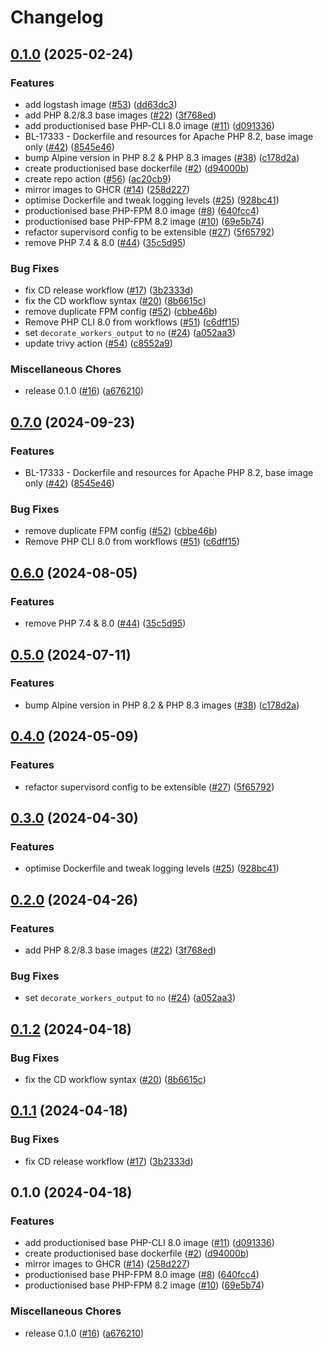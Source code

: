 # Changelog

## [0.1.0](https://github.com/lchlipala/dvsa-docker-images/compare/v0.7.0...v0.1.0) (2025-02-24)


### Features

* add logstash image ([#53](https://github.com/lchlipala/dvsa-docker-images/issues/53)) ([dd63dc3](https://github.com/lchlipala/dvsa-docker-images/commit/dd63dc3ea57d134247a46ec2982894f36f425a3d))
* add PHP 8.2/8.3 base images ([#22](https://github.com/lchlipala/dvsa-docker-images/issues/22)) ([3f768ed](https://github.com/lchlipala/dvsa-docker-images/commit/3f768edaa7e4786b625bca39a7a750d4baa92fde))
* add productionised base PHP-CLI 8.0 image ([#11](https://github.com/lchlipala/dvsa-docker-images/issues/11)) ([d091336](https://github.com/lchlipala/dvsa-docker-images/commit/d091336842280df96b8551c01a8d2d58392b1af2))
* BL-17333 - Dockerfile and resources for Apache PHP 8.2, base image only ([#42](https://github.com/lchlipala/dvsa-docker-images/issues/42)) ([8545e46](https://github.com/lchlipala/dvsa-docker-images/commit/8545e467e0da5e22bc31f3fc4408332c18f0c3dc))
* bump Alpine version in PHP 8.2 & PHP 8.3 images ([#38](https://github.com/lchlipala/dvsa-docker-images/issues/38)) ([c178d2a](https://github.com/lchlipala/dvsa-docker-images/commit/c178d2a973857618f0b493ac235ef447873bbc05))
* create productionised base dockerfile ([#2](https://github.com/lchlipala/dvsa-docker-images/issues/2)) ([d94000b](https://github.com/lchlipala/dvsa-docker-images/commit/d94000b44af842665f3492c089b742dffc99f60f))
* create repo action ([#56](https://github.com/lchlipala/dvsa-docker-images/issues/56)) ([ac20cb9](https://github.com/lchlipala/dvsa-docker-images/commit/ac20cb91b9045d81837ee24bec8d2a36512ab651))
* mirror images to GHCR ([#14](https://github.com/lchlipala/dvsa-docker-images/issues/14)) ([258d227](https://github.com/lchlipala/dvsa-docker-images/commit/258d227a3a7a1d0a37cec1863323c2e52696894a))
* optimise Dockerfile and tweak logging levels ([#25](https://github.com/lchlipala/dvsa-docker-images/issues/25)) ([928bc41](https://github.com/lchlipala/dvsa-docker-images/commit/928bc41f256bcf5b7b544406e0ef6b5cf609f366))
* productionised base PHP-FPM 8.0 image ([#8](https://github.com/lchlipala/dvsa-docker-images/issues/8)) ([640fcc4](https://github.com/lchlipala/dvsa-docker-images/commit/640fcc441723ec632ba4bd5b664b10c7d3d56262))
* productionised base PHP-FPM 8.2 image ([#10](https://github.com/lchlipala/dvsa-docker-images/issues/10)) ([69e5b74](https://github.com/lchlipala/dvsa-docker-images/commit/69e5b747c8bb2c8720b6609b7a048287045e1947))
* refactor supervisord config to be extensible ([#27](https://github.com/lchlipala/dvsa-docker-images/issues/27)) ([5f65792](https://github.com/lchlipala/dvsa-docker-images/commit/5f657928996eae0e5e433b1b18213c889174eaa3))
* remove PHP 7.4 & 8.0 ([#44](https://github.com/lchlipala/dvsa-docker-images/issues/44)) ([35c5d95](https://github.com/lchlipala/dvsa-docker-images/commit/35c5d9544d5f64fb0803632014510ef42fa1515a))


### Bug Fixes

* fix CD release workflow ([#17](https://github.com/lchlipala/dvsa-docker-images/issues/17)) ([3b2333d](https://github.com/lchlipala/dvsa-docker-images/commit/3b2333d26373eb6aabbf66dc9c65419d7fa23e06))
* fix the CD workflow syntax ([#20](https://github.com/lchlipala/dvsa-docker-images/issues/20)) ([8b6615c](https://github.com/lchlipala/dvsa-docker-images/commit/8b6615cb48bd87f98f8b003fc7f6cc086a3c4a5f))
* remove duplicate FPM config ([#52](https://github.com/lchlipala/dvsa-docker-images/issues/52)) ([cbbe46b](https://github.com/lchlipala/dvsa-docker-images/commit/cbbe46b2a5bb2a388bf293aa1c1c4cfa3ee031a9))
* Remove PHP CLI 8.0 from workflows ([#51](https://github.com/lchlipala/dvsa-docker-images/issues/51)) ([c6dff15](https://github.com/lchlipala/dvsa-docker-images/commit/c6dff15220fa77b4c10855c983fded1ab2adf433))
* set `decorate_workers_output` to `no` ([#24](https://github.com/lchlipala/dvsa-docker-images/issues/24)) ([a052aa3](https://github.com/lchlipala/dvsa-docker-images/commit/a052aa311ac4dd323587b46c5ad403fb4a23c5a4))
* update trivy action ([#54](https://github.com/lchlipala/dvsa-docker-images/issues/54)) ([c8552a9](https://github.com/lchlipala/dvsa-docker-images/commit/c8552a9ed24a36812223a5ac8c59032b7dfeed2d))


### Miscellaneous Chores

* release 0.1.0 ([#16](https://github.com/lchlipala/dvsa-docker-images/issues/16)) ([a676210](https://github.com/lchlipala/dvsa-docker-images/commit/a67621057f15b572c2f9b30639555f9f31d5a0a9))

## [0.7.0](https://github.com/dvsa/dvsa-docker-images/compare/v0.6.0...v0.7.0) (2024-09-23)


### Features

* BL-17333 - Dockerfile and resources for Apache PHP 8.2, base image only ([#42](https://github.com/dvsa/dvsa-docker-images/issues/42)) ([8545e46](https://github.com/dvsa/dvsa-docker-images/commit/8545e467e0da5e22bc31f3fc4408332c18f0c3dc))


### Bug Fixes

* remove duplicate FPM config ([#52](https://github.com/dvsa/dvsa-docker-images/issues/52)) ([cbbe46b](https://github.com/dvsa/dvsa-docker-images/commit/cbbe46b2a5bb2a388bf293aa1c1c4cfa3ee031a9))
* Remove PHP CLI 8.0 from workflows ([#51](https://github.com/dvsa/dvsa-docker-images/issues/51)) ([c6dff15](https://github.com/dvsa/dvsa-docker-images/commit/c6dff15220fa77b4c10855c983fded1ab2adf433))

## [0.6.0](https://github.com/dvsa/dvsa-docker-images/compare/v0.5.0...v0.6.0) (2024-08-05)


### Features

* remove PHP 7.4 & 8.0 ([#44](https://github.com/dvsa/dvsa-docker-images/issues/44)) ([35c5d95](https://github.com/dvsa/dvsa-docker-images/commit/35c5d9544d5f64fb0803632014510ef42fa1515a))

## [0.5.0](https://github.com/dvsa/dvsa-docker-images/compare/v0.4.0...v0.5.0) (2024-07-11)


### Features

* bump Alpine version in PHP 8.2 & PHP 8.3 images ([#38](https://github.com/dvsa/dvsa-docker-images/issues/38)) ([c178d2a](https://github.com/dvsa/dvsa-docker-images/commit/c178d2a973857618f0b493ac235ef447873bbc05))

## [0.4.0](https://github.com/dvsa/dvsa-docker-images/compare/v0.3.0...v0.4.0) (2024-05-09)


### Features

* refactor supervisord config to be extensible ([#27](https://github.com/dvsa/dvsa-docker-images/issues/27)) ([5f65792](https://github.com/dvsa/dvsa-docker-images/commit/5f657928996eae0e5e433b1b18213c889174eaa3))

## [0.3.0](https://github.com/dvsa/dvsa-docker-images/compare/v0.2.0...v0.3.0) (2024-04-30)


### Features

* optimise Dockerfile and tweak logging levels ([#25](https://github.com/dvsa/dvsa-docker-images/issues/25)) ([928bc41](https://github.com/dvsa/dvsa-docker-images/commit/928bc41f256bcf5b7b544406e0ef6b5cf609f366))

## [0.2.0](https://github.com/dvsa/dvsa-docker-images/compare/v0.1.2...v0.2.0) (2024-04-26)


### Features

* add PHP 8.2/8.3 base images ([#22](https://github.com/dvsa/dvsa-docker-images/issues/22)) ([3f768ed](https://github.com/dvsa/dvsa-docker-images/commit/3f768edaa7e4786b625bca39a7a750d4baa92fde))


### Bug Fixes

* set `decorate_workers_output` to `no` ([#24](https://github.com/dvsa/dvsa-docker-images/issues/24)) ([a052aa3](https://github.com/dvsa/dvsa-docker-images/commit/a052aa311ac4dd323587b46c5ad403fb4a23c5a4))

## [0.1.2](https://github.com/dvsa/dvsa-docker-images/compare/v0.1.1...v0.1.2) (2024-04-18)


### Bug Fixes

* fix the CD workflow syntax ([#20](https://github.com/dvsa/dvsa-docker-images/issues/20)) ([8b6615c](https://github.com/dvsa/dvsa-docker-images/commit/8b6615cb48bd87f98f8b003fc7f6cc086a3c4a5f))

## [0.1.1](https://github.com/dvsa/dvsa-docker-images/compare/v0.1.0...v0.1.1) (2024-04-18)


### Bug Fixes

* fix CD release workflow ([#17](https://github.com/dvsa/dvsa-docker-images/issues/17)) ([3b2333d](https://github.com/dvsa/dvsa-docker-images/commit/3b2333d26373eb6aabbf66dc9c65419d7fa23e06))

## 0.1.0 (2024-04-18)


### Features

* add productionised base PHP-CLI 8.0 image ([#11](https://github.com/dvsa/dvsa-docker-images/issues/11)) ([d091336](https://github.com/dvsa/dvsa-docker-images/commit/d091336842280df96b8551c01a8d2d58392b1af2))
* create productionised base dockerfile ([#2](https://github.com/dvsa/dvsa-docker-images/issues/2)) ([d94000b](https://github.com/dvsa/dvsa-docker-images/commit/d94000b44af842665f3492c089b742dffc99f60f))
* mirror images to GHCR ([#14](https://github.com/dvsa/dvsa-docker-images/issues/14)) ([258d227](https://github.com/dvsa/dvsa-docker-images/commit/258d227a3a7a1d0a37cec1863323c2e52696894a))
* productionised base PHP-FPM 8.0 image ([#8](https://github.com/dvsa/dvsa-docker-images/issues/8)) ([640fcc4](https://github.com/dvsa/dvsa-docker-images/commit/640fcc441723ec632ba4bd5b664b10c7d3d56262))
* productionised base PHP-FPM 8.2 image ([#10](https://github.com/dvsa/dvsa-docker-images/issues/10)) ([69e5b74](https://github.com/dvsa/dvsa-docker-images/commit/69e5b747c8bb2c8720b6609b7a048287045e1947))


### Miscellaneous Chores

* release 0.1.0 ([#16](https://github.com/dvsa/dvsa-docker-images/issues/16)) ([a676210](https://github.com/dvsa/dvsa-docker-images/commit/a67621057f15b572c2f9b30639555f9f31d5a0a9))

